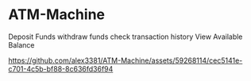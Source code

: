 # ATM-Machine
Deposit Funds
withdraw funds
check transaction history
View Available Balance


https://github.com/alex3381/ATM-Machine/assets/59268114/cec5141e-c701-4c5b-bf88-8c636fd36f94

